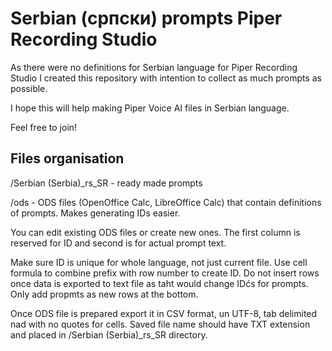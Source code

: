 # Serbian (српски) prompts Piper Recording Studio

As there were no definitions for Serbian language for Piper Recording Studio I created this repository with intention to collect as much prompts as possible.

I hope this will help making Piper Voice AI files in Serbian language.

Feel free to join!

## Files organisation

/Serbian (Serbia)_rs_SR  - ready made prompts

/ods - ODS files (OpenOffice Calc, LibreOffice Calc) that contain definitions of prompts. Makes generating IDs easier.

You can edit existing ODS files or create new ones. The first column is reserved for ID and second is for actual prompt text.

Make sure ID is unique for whole language, not just current file. Use cell formula to combine prefix with row number to create ID. Do not insert rows once data is exported to text file as taht would change IDćs for prompts. Only add propmts as new rows at the bottom.

Once ODS file is prepared export it in CSV format, un UTF-8, tab delimited nad with no quotes for cells. Saved file name should have TXT extension and placed in /Serbian (Serbia)_rs_SR directory.
